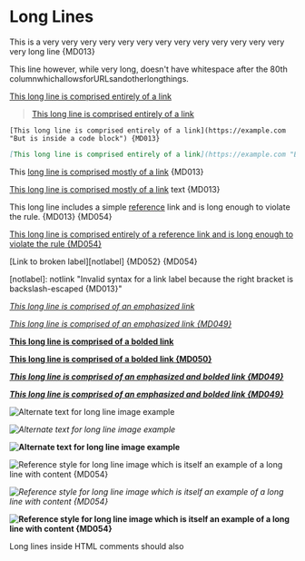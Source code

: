 # Long Lines

This is a very very very very very very very very very very very very very very long line {MD013}

This line however, while very long, doesn't have whitespace after the 80th columnwhichallowsforURLsandotherlongthings.

[This long line is comprised entirely of a link](https://example.com "This is the long link's title")

> [This long line is comprised entirely of a link](https://example.com "This is the long link's title")

    [This long line is comprised entirely of a link](https://example.com "But is inside a code block") {MD013}

```markdown
[This long line is comprised entirely of a link](https://example.com "But is inside a code block") {MD013} {MD046:13}
```

This [long line is comprised mostly of a link](https://example.com "This is the long link's title") {MD013}

[This long line is comprised mostly of a link](https://example.com "This is the long link's title") text {MD013}

This long line includes a simple [reference][label] link and is long enough to violate the rule. {MD013} {MD054}

[This long line is comprised entirely of a reference link and is long enough to violate the rule {MD054}][label]

[label]: https://example.org "Title for a link reference that is itself long enough to violate the rule"

[Link to broken label][notlabel] {MD052} {MD054}

[notlabel\]: notlink "Invalid syntax for a link label because the right bracket is backslash-escaped {MD013}"

[](https://example.com "This long line is comprised entirely of a link with empty text and a non-empty title")

*[This long line is comprised of an emphasized link](https://example.com "This is the long link's title")*

_[This long line is comprised of an emphasized link {MD049}](https://example.com "This is the long link's title")_

**[This long line is comprised of a bolded link](https://example.com "This is the long link's title")**

__[This long line is comprised of a bolded link {MD050}](https://example.com "This is the long link's title")__

_**[This long line is comprised of an emphasized and bolded link {MD049}](https://example.com "This is the long link's title")**_

**_[This long line is comprised of an emphasized and bolded link {MD049}](https://example.com "This is the long link's title")_**

*[](https://example.com "This long line is comprised of an emphasized link with empty text and a non-empty title")*

**[](https://example.com "This long line is comprised of a bolded link with empty text and a non-empty title")**

![Alternate text for long line image example](https://example.com "Title text for long line image example")

*![Alternate text for long line image example](https://example.com "Title text for long line image example")*

**![Alternate text for long line image example](https://example.com "Title text for long line image example")**

![Reference style for long line image which is itself an example of a long line with content {MD054}][image]

*![Reference style for long line image which is itself an example of a long line with content {MD054}][image]*

**![Reference style for long line image which is itself an example of a long line with content {MD054}][image]**

[image]: https://example.com "Title text for long line image example using reference style for image details"

<!--
Long lines inside HTML comments should also produce a violation of the line-length rule. {MD013}
-->

<!--
Long lines inside HTML comments should also produce a violation of the line-length rule. {MD013}
Long lines inside HTML comments should also produce a violation of the line-length rule. {MD013}
-->

<!-- Long lines inside HTML comments should also produce a violation of the line-length rule. {MD013} -->

Long lines inside HTML comments should also <!-- produce a violation of the line-length rule. {MD013} -->

<!-- markdownlint-configure-file {
  "MD053": false
} -->

